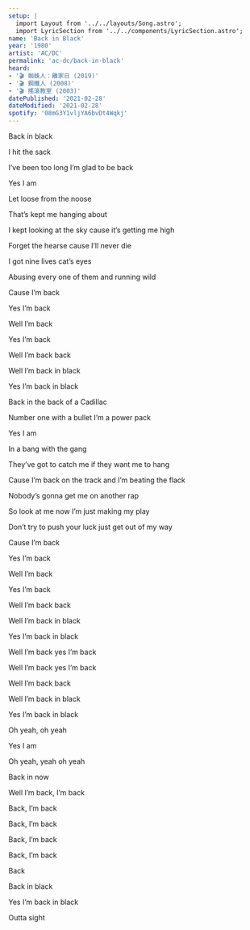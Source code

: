 ```yaml
---
setup: |
  import Layout from '../../layouts/Song.astro';
  import LyricSection from '../../components/LyricSection.astro';
name: 'Back in Black'
year: '1980'
artist: 'AC/DC'
permalink: 'ac-dc/back-in-black'
heard:
- '🎬 蜘蛛人：離家日 (2019)'
- '🎬 鋼鐵人 (2008)'
- '🎬 搖滾教室 (2003)'
datePublished: '2021-02-28'
dateModified: '2021-02-28'
spotify: '08mG3Y1vljYA6bvDt4Wqkj'
---
```


<LyricSection>

Back in black

I hit the sack

I&rsquo;ve been too long I&rsquo;m glad to be back

Yes I am

Let loose from the noose

That&rsquo;s kept me hanging about

I kept looking at the sky cause it&rsquo;s getting me high

Forget the hearse cause I&rsquo;ll never die

I got nine lives cat&rsquo;s eyes

Abusing every one of them and running wild

Cause I&rsquo;m back

Yes I&rsquo;m back

Well I&rsquo;m back

Yes I&rsquo;m back

Well I&rsquo;m back back

Well I&rsquo;m back in black

Yes I&rsquo;m back in black

</LyricSection>

<LyricSection>

Back in the back of a Cadillac

Number one with a bullet I&rsquo;m a power pack

Yes I am

In a bang with the gang

They&rsquo;ve got to catch me if they want me to hang

Cause I&rsquo;m back on the track and I&rsquo;m beating the flack

Nobody&rsquo;s gonna get me on another rap

So look at me now I&rsquo;m just making my play

Don&rsquo;t try to push your luck just get out of my way

Cause I&rsquo;m back

Yes I&rsquo;m back

Well I&rsquo;m back

Yes I&rsquo;m back

Well I&rsquo;m back back

Well I&rsquo;m back in black

Yes I&rsquo;m back in black

</LyricSection>

<LyricSection>

Well I&rsquo;m back yes I&rsquo;m back

Well I&rsquo;m back yes I&rsquo;m back

Well I&rsquo;m back back

Well I&rsquo;m back in black

Yes I&rsquo;m back in black

</LyricSection>

<LyricSection>

Oh yeah, oh yeah

Yes I am

Oh yeah, yeah oh yeah

Back in now

</LyricSection>

<LyricSection>

Well I&rsquo;m back, I&rsquo;m back

Back, I&rsquo;m back

Back, I&rsquo;m back

Back, I&rsquo;m back

Back, I&rsquo;m back

Back

Back in black

Yes I&rsquo;m back in black

</LyricSection>


<LyricSection>

Outta sight

</LyricSection>
